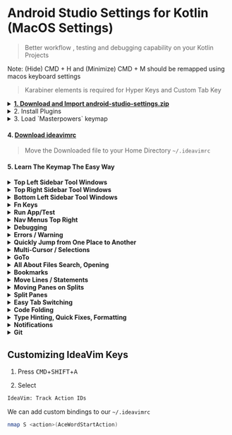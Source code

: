 # Android Studio Settings for Kotlin (MacOS Settings)

> Better workflow , testing and debugging capability on your Kotlin Projects

Note: (Hide) CMD + H and (Minimize) CMD + M should be remapped using macos keyboard settings

> Karabiner elements is required for Hyper Keys and Custom Tab Key

<details>

  <summary>
    <a href="https://github.com/codeitlikemiley/android-studio-settings/raw/main/android-studio-settings.zip">
      <strong>1. Download and Import android-studio-settings.zip</strong>
    </a>
  </summary>

</details>

<details>
<summary>
2. Install  Plugins
</summary>

- IdeaVim
- IdeaVim-EasyMotion
- Key Promoter X
- Ace Jump
  
</details>


<details>
  <summary>3. Load `Masterpowers` keymap</summary>

</details>

#### 4. [Download ideavimrc](https://github.com/codeitlikemiley/android-studio-settings/blob/main/.ideavimrc)

> Move the Downloaded file to your Home Directory `~/.ideavimrc`

#### 5. Learn The Keymap The Easy Way

<details>
<summary>
<strong>Top Left Sidebar Tool Windows</strong>
</summary>

| Tool Window Keys (CMD+Fn Keys) Leftsidebar | Description       |
| ------------------------------------------ | ----------------- |
| <kbd>CMD</kbd>+<kbd>F1</kbd>               | Project           |
| <kbd>CMD</kbd>+<kbd>F2</kbd>               | Commit            |
| <kbd>CMD</kbd>+<kbd>F3</kbd>               | Bookmarks         |
| <kbd>CMD</kbd>+<kbd>F4</kbd>               | Structure         |

</details>


<details>
<summary>
<strong>Top Right Sidebar Tool Windows</strong>
</summary>

| Tool Window Keys (CMD+Fn Keys) RightSidebar | Description                      |
| ------------------------------------------- | -------------------------------- |
| <kbd>CMD</kbd>+<kbd>F12</kbd>               | Notifications                    |
| <kbd>CMD</kbd>+<kbd>F11</kbd>               | Gradle                           |
| <kbd>CMD</kbd>+<kbd>F10</kbd>               | Key Promoter X                   |
| <kbd>CMD</kbd>+<kbd>F9</kbd>                | Device Manager                   |
| <kbd>CMD</kbd>+<kbd>F8</kbd>                | Running Devices                  |
| <kbd>CMD</kbd>+<kbd>F7</kbd>                | Device Explorer                  |

</details>


<details>
<summary>
<strong>Bottom Left Sidebar Tool Windows</strong>
</summary>

| Tool Window Keys (OPT+Keys) Leftsidebar Bottom | Description |
| ---------------------------------------------- | ----------- |
| <kbd>OPT</kbd>+<kbd>G</kbd>                    | Git         |
| <kbd>OPT</kbd>+<kbd>B</kbd>                    | Build       |
| <kbd>OPT</kbd>+<kbd>S</kbd>                    | Services    |
| <kbd>OPT</kbd>+<kbd>E</kbd>                    | Problems    |
| <kbd>OPT</kbd>+<kbd>D</kbd>                    | Debug       |
| <kbd>OPT</kbd>+<kbd>F</kbd>                    | Find        |
| <kbd>OPT</kbd>+<kbd>R</kbd>                    | Run         |
| <kbd>CMD</kbd>+<kbd>Y</kbd>                    | Logcat      |

</details>



<details>
<summary>
<strong>Fn Keys</strong>
</summary>
Mainly used for refactoring and documentation

| Keyboard Shortcuts | Description     |
| -------------- | ------------------- |
| <kbd>F1</kbd>  | Quick Documentation |
| <kbd>F2</kbd>  | Rename              |
| <kbd>SHIFT</kbd>+<kbd>F2</kbd>  | Copilot Chat |
| <kbd>F3</kbd>  | Refactor this       |
| <kbd>F4</kbd>  | Change Signature    |
| <kbd>F5</kbd>  | Load Changes    |


</details>

<details>
<summary>
<strong>Run App/Test</strong>
</summary>

| Keyboard Shorcuts                            | Description               |
| -------------------------------------------- | ------------------------- |
| <kbd>CMD</kbd>+<kbd>R</kbd>                  | Run Context Configuration |
| <kbd>CMD</kbd>+<kbd>SHIFT</kbd>+<kbd>R</kbd> | Run                       |



</details>

<details>
<summary>
<strong>Nav Menus Top Right</strong>
</summary>

| Keyboard Shorcuts                            | Description               |
| -------------------------------------------- | ------------------------- |
| <kbd>OPT</kbd>+<kbd>F1</kbd>                 | Make Modules              |
| <kbd>OPT</kbd>+<kbd>F2</kbd>                 | Attach Debugger to Android Process |
| <kbd>OPT</kbd>+<kbd>F3</kbd>                 | Sync Project With Gradle Files              |



</details>

<details>
<summary>
<strong>Debugging</strong>
</summary>

| Keyboard Shorcuts                            | Description                 |
| -------------------------------------------- | --------------------------- |
| <kbd>CMD</kbd>+<kbd>B</kbd>                  | Toggle Breakpoint           |
| <kbd>OPT</kbd>+<kbd>K</kbd>                  | Resume/Pause Program        |
| <kbd>OPT</kbd>+<kbd>L</kbd>                  | Step Into                   |
| <kbd>OPT</kbd>+<kbd>H</kbd>                  | Step Out                    |
| <kbd>OPT</kbd>+<kbd>J</kbd>                  | Step Over                   |
| <kbd>CMD</kbd>+<kbd>SHIFT</kbd>+<kbd>S</kbd> | Stop                        |



</details>

<details>
<summary>
<strong>Errors / Warning</strong>
</summary>

| Keyboard Shortcut                             | Description                        |
| --------------------------------------------- | ---------------------------------- |
| <kbd>OPT</kbd>+<kbd>P</kbd>                   | Tool Windows -> Problems           |
| <kbd>]</kbd>+<kbd>E</kbd> (vim)               | Go To Error                        |
| <kbd>[</kbd>+<kbd>E</kbd> (vim)               | Go To Previous Error               |
| <kbd>TAB</kbd>+<kbd>E</kbd>                   | Error Description                  |

Note: Tab is mapped to <kbd>CTRL</kbd>+<kbd>OPT</kbd>+<kbd>CMD</kbd> using karabiner elements

</details>



<details>
<summary>
<strong>Quickly Jump from One Place to Another</strong>
</summary>

Note : This are all vim keys binded using .ideavimrc
| Keyboard Shortcut            | Description                    |
| ---------------------------- | ------------------------------ |
| <kbd>S</kbd>                 | Ace Word Start Action          |
| <kbd>leader</kbd>+<kbd>leader</kbd>+<kbd>w</kbd>                | Search Word Forward          |
| <kbd>leader</kbd>+<kbd>leader</kbd>+<kbd>b</kbd>                | Search Word Backward          |
| <kbd>leader</kbd>+<kbd>leader</kbd>+<kbd>f</kbd>                | Search Char Forward          |
| <kbd>leader</kbd>+<kbd>leader</kbd>+<kbd>F</kbd>                | Search Char Backward          |

</details>


<details>
<summary>
<strong>Multi-Cursor / Selections</strong>
</summary>

| Keyboard Shortcut                             | Description                                  |
| --------------------------------------------- | -------------------------------------------- |
| <kbd>CMD</kbd>+<kbd>G</kbd>                   | Find Next / Move to Next Occurrence          |
| <kbd>CMD</kbd>+<kbd>SHIFT</kbd>+<kbd>G</kbd>  | Find Previous / Move to Previous Occurrence  |
| <kbd>CMD</kbd>+<kbd>D</kbd>                   | Add Selection for Next Occurrence            |
| <kbd>CMD</kbd>+<kbd>SHIFT</kbd>+<kbd>D</kbd>  | Unselect Occurrence                          |
| <kbd>CMD</kbd>+<kbd>SHIFT</kbd>+<kbd>L</kbd>  | Select All Occurrence                        |

</details>


<details>
<summary>
<strong>GoTo</strong>
</summary>

| Keyboard Shortcut                                       | Description                    |
| ------------------------------------------------------- | ------------------------------ |
| <kbd>gd</kbd> (Vim)                                     | Go to Declaration or Usages    |
| <kbd>gD</kbd> (Vim)                                     | Go to TypeDeclaration          |
| <kbd>gu</kbd> (Vim)                                     | Find Usages                    |
| <kbd>gi</kbd> (Vim)                                     | Go to Implementations          |
| <kbd>CMD</kbd>+<kbd>U</kbd>                             | Go to Super Method             |
| <kbd>SHIFT</kbd>+<kbd>K</kbd> (Vim)                     | Quick Definition               |
| <kbd>F1</kbd>                                           | Quick Documentation            |
| <kbd>CMD</kbd>+<kbd>I</kbd>                             | Implementation Methods         |
| <kbd>CMD</kbd>+<kbd>M</kbd>                             | Override Methods               |
| <kbd>OPT</kbd>+<kbd>SHIFT</kbd>+<kbd>D</kbd>            | Select Available Devices       |
| <kbd>OPT</kbd>+<kbd>SHIFT</kbd>+<kbd>E</kbd>            | Explain Code (Gemini)          |

</details>



<details>
<summary>
<strong>All About Files Search, Opening</strong>
</summary>

| Keyboard Shortcut                           | Description       |
| ------------------------------------------- | ----------------- |
| <kbd>CMD</kbd>+<kbd>F</kbd>                 | Find              |
| <kbd>CMD</kbd>+<kbd>E</kbd>                 | Recent Files      |
| <kbd>CMD</kbd>+<kbd>SHIFT</kbd>+<kbd>F</kbd>| Find in Files     |
| <kbd>CMD</kbd>+<kbd>H</kbd>                 | Replace           |
| <kbd>CMD</kbd>+<kbd>SHIFT</kbd>+<kbd>H</kbd>| Replace in Files  |
| <kbd>SHIFT</kbd>+<kbd>SHIFT</kbd>           | Search Everywhere |
| <kbd>CMD</kbd>+<kbd>P</kbd>                 | Go To File        |
| <kbd>CMD</kbd>+<kbd>SHIFT</kbd>+<kbd>P</kbd>| Run any Command   |
| <kbd>CMD</kbd>+<kbd>O</kbd>                 | Go to Symbol      |
| <kbd>CMD</kbd>+<kbd>SHIFT</kbd>+<kbd>O</kbd>| Go To Class       |
| <kbd>OPT</kbd>+<kbd>A</kbd>                 | Go to Action      |
| <kbd>CMD</kbd>+<kbd>T</kbd>                 | Go to Text        |
| <kbd>OPT</kbd>+<kbd>T</kbd>                 | Go to Test        |
| <kbd>CMD</kbd>+<kbd>[</kbd>                 | Back              |
| <kbd>CMD</kbd>+<kbd>]</kbd>                 | Forward           |
</details>


<details>
<summary>
<strong>Bookmarks</strong>
</summary>

| Keyboard Shortcut                            | Description                    |
| -------------------------------------------- | ------------------------------ |
| <kbd>leader</kbd>+<kbd>[0-9]</kbd>           | Go to Bookmark by number       |
| <kbd>leader</kbd>+<kbd>[a-z]</kbd>           | Go to Bookmark by letter       |
| <kbd>'</kbd>+<kbd>[a-z]</kbd>                | Toggle Bookmark by lettes      |
| <kbd>'</kbd>+<kbd>[0-9]</kbd>                | Toggle Bookmark by number      |

</details>



<details>
<summary>
<strong>Move Lines / Statements</strong>
</summary>



#### Moving Up and Down
| Keyboard Shortcut                            | Description         |
| -------------------------------------------- | ------------------- |
| <kbd>CMD</kbd>+<kbd>SHIFT</kbd>+<kbd>J</kbd> | Move Line Down      |
| <kbd>CMD</kbd>+<kbd>SHIFT</kbd>+<kbd>K</kbd> | Move Line Up        |
| <kbd>OPT</kbd>+<kbd>SHIFT</kbd>+<kbd>J</kbd> | Move Statement Down |
| <kbd>OPT</kbd>+<kbd>SHIFT</kbd>+<kbd>K</kbd> | Move Statement Up   |

</details>



<details>
<summary>
<strong>Moving Panes on Splits</strong>
</summary>

| Keyboard Shortcut                        | Description        |
| ---------------------------------------- | ------------------ |
| <kbd>CTRL</kbd>+<kbd>H</kbd>             | Move to Left Pane  |
| <kbd>CTRL</kbd>+<kbd>J</kbd>             | Move Down Pane     |
| <kbd>CTRL</kbd>+<kbd>K</kbd>             | Move to Right Pane |
| <kbd>CTRL</kbd>+<kbd>L</kbd>             | Move Up Pane       |

</details>

<details>
<summary>
<strong>Split Panes</strong>
</summary>

| Keyboard Shortcut                        | Description        |
| ---------------------------------------- | ------------------ |
| <kbd>s</kbd>+<kbd>p</kbd>                | Horizontal Split   |
| <kbd>v</kbd>+<kbd>s</kbd>++<kbd>p</kbd>  | Vertical Split     |


</details>


<details>
<summary>
<strong>Easy Tab Switching</strong>
</summary>

| Keyboard Shortcut                | Description       |
| -------------------------------- | ----------------- |
| <kbd>CMD</kbd>+<kbd>[1-9]</kbd>  | Select Tab [1-9]  |

</details>


<details>
<summary>
<strong>Code Folding</strong>
</summary>

| Keyboard Shortcut                              | Description                    |
| ---------------------------------------------- | -------------------------------|
| <kbd>CMD</kbd>+<kbd>\\</kbd>                   | FoldSelection / Remove Region  |


</details>


<details>
<summary>
<strong>Type Hinting, Quick Fixes, Formatting</strong>
</summary>

| Keyboard Shortcut                             | Description                          |
| --------------------------------------------- | ------------------------------------ |
| <kbd>gp</kbd>                                 | Parameter Info                       |
| <kbd>gt</kbd>                                 | Expression Type Info                 |
| <kbd>CMD</kbd>+<kbd>.</kbd>                   | Show Context and Show Quick Fixes    |
| <kbd>CMD</kbd>+<kbd>SHIFTT</kbd>+<kbd>I</kbd> | Reformat Code                        |
| <kbd>OPT</kbd>+<kbd>SPACE</kbd>               | Insert Live Template                 |
| <kbd>OPT</kbd>+<kbd>W</kbd>                   | Surround with                        |
| <kbd>CMD</kbd>+<kbd>K</kbd>                   | Code Generate                        |
| <kbd>CMD</kbd>+<kbd>K</kbd>                   | Complete Current Statement           |

</details>






<details>
<summary>
<strong>Notifications</strong>
</summary>

| Keyboard Shortcut                             | Description                  |
| --------------------------------------------- | ---------------------------- |
| <kbd>CMD</kbd>+<kbd>F12</kbd>                 | Tool Windows -> Notification |
| <kbd>CMD</kbd>+<kbd>SHIFT</kbd>+<kbd>F12</kbd> | Clear all Notifications      |

</details>

<details>
<summary>
<strong>Git</strong>
</summary>

| Keyboard Shortcut                             | Description                  |
| --------------------------------------------- | ---------------------------- |
| <kbd>CMD</kbd>+<kbd>SHIFT</kbd>+<kbd>A</kbd>  | Add to VCS                   |
| <kbd>CMD</kbd>+<kbd>SHIFT</kbd>+<kbd>U</kbd>  | Rollback                     |
| <kbd>CMD</kbd>+<kbd>SHIFT</kbd>+<kbd>Y</kbd>  | Show History                 |
| <kbd>CMD</kbd>+<kbd>SHIFT</kbd>+<kbd>M</kbd>  | Move to Another Changelist   |

</details>



## Customizing IdeaVim Keys

1. Press <kbd>CMD</kbd>+<kbd>SHIFT</kbd>+<kbd>A</kbd>

2. Select

```sh
IdeaVim: Track Action IDs
```

We can add custom bindings to our `~/.ideavimrc`

```sh
nmap S <action>(AceWordStartAction)
```







